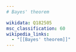```yaml
---
# Bayes' theorem

wikidata: Q182505
msc_classification: 60
wikipedia_links:
  - "[[Bayes' theorem]]"
---
```

